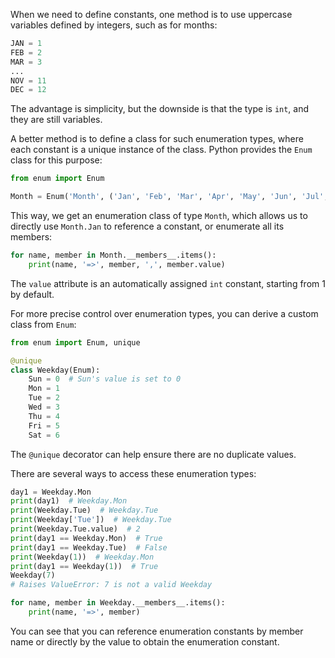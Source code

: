 When we need to define constants, one method is to use uppercase variables defined by integers, such as for months:

```python
JAN = 1
FEB = 2
MAR = 3
...
NOV = 11
DEC = 12
```

The advantage is simplicity, but the downside is that the type is `int`, and they are still variables.

A better method is to define a class for such enumeration types, where each constant is a unique instance of the class. Python provides the `Enum` class for this purpose:

```python
from enum import Enum

Month = Enum('Month', ('Jan', 'Feb', 'Mar', 'Apr', 'May', 'Jun', 'Jul', 'Aug', 'Sep', 'Oct', 'Nov', 'Dec'))
```

This way, we get an enumeration class of type `Month`, which allows us to directly use `Month.Jan` to reference a constant, or enumerate all its members:

```python
for name, member in Month.__members__.items():
    print(name, '=>', member, ',', member.value)
```

The `value` attribute is an automatically assigned `int` constant, starting from 1 by default.

For more precise control over enumeration types, you can derive a custom class from `Enum`:

```python
from enum import Enum, unique

@unique
class Weekday(Enum):
    Sun = 0  # Sun's value is set to 0
    Mon = 1
    Tue = 2
    Wed = 3
    Thu = 4
    Fri = 5
    Sat = 6
```

The `@unique` decorator can help ensure there are no duplicate values.

There are several ways to access these enumeration types:

```python
day1 = Weekday.Mon
print(day1)  # Weekday.Mon
print(Weekday.Tue)  # Weekday.Tue
print(Weekday['Tue'])  # Weekday.Tue
print(Weekday.Tue.value)  # 2
print(day1 == Weekday.Mon)  # True
print(day1 == Weekday.Tue)  # False
print(Weekday(1))  # Weekday.Mon
print(day1 == Weekday(1))  # True
Weekday(7)
# Raises ValueError: 7 is not a valid Weekday
```

```python
for name, member in Weekday.__members__.items():
    print(name, '=>', member)
```

You can see that you can reference enumeration constants by member name or directly by the value to obtain the enumeration constant.